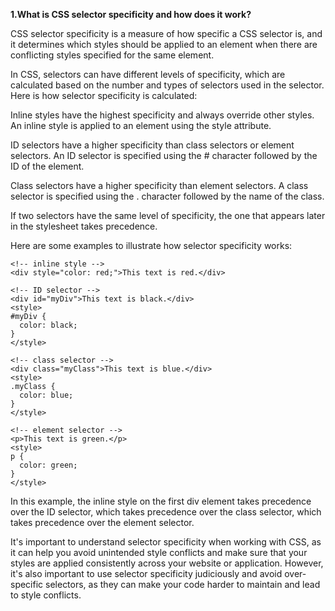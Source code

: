 <strong>1.What is CSS selector specificity and how does it work?</strong>

CSS selector specificity is a measure of how specific a CSS selector is, and it determines which styles should be applied to an element when there are conflicting styles specified for the same element.

In CSS, selectors can have different levels of specificity, which are calculated based on the number and types of selectors used in the selector. Here is how selector specificity is calculated:

Inline styles have the highest specificity and always override other styles. An inline style is applied to an element using the style attribute.

ID selectors have a higher specificity than class selectors or element selectors. An ID selector is specified using the # character followed by the ID of the element.

Class selectors have a higher specificity than element selectors. A class selector is specified using the . character followed by the name of the class.

If two selectors have the same level of specificity, the one that appears later in the stylesheet takes precedence.

Here are some examples to illustrate how selector specificity works:

```
<!-- inline style -->
<div style="color: red;">This text is red.</div>

<!-- ID selector -->
<div id="myDiv">This text is black.</div>
<style>
#myDiv {
  color: black;
}
</style>

<!-- class selector -->
<div class="myClass">This text is blue.</div>
<style>
.myClass {
  color: blue;
}
</style>

<!-- element selector -->
<p>This text is green.</p>
<style>
p {
  color: green;
}
</style>

```

In this example, the inline style on the first div element takes precedence over the ID selector, which takes precedence over the class selector, which takes precedence over the element selector.

It's important to understand selector specificity when working with CSS, as it can help you avoid unintended style conflicts and make sure that your styles are applied consistently across your website or application. However, it's also important to use selector specificity judiciously and avoid over-specific selectors, as they can make your code harder to maintain and lead to style conflicts.